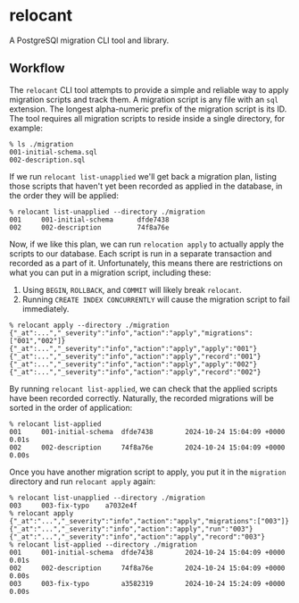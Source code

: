 relocant
===

A PostgreSQl migration CLI tool and library.

Workflow
---

The `relocant` CLI tool attempts to provide a simple and reliable way to
apply migration scripts and track them. A migration script is any file with an `sql` extension.
The longest alpha-numeric prefix of the migration script is its ID. The tool requires all migration
scripts to reside inside a single directory, for example:

```shell
% ls ./migration
001-initial-schema.sql
002-description.sql
```

If we run `relocant list-unapplied` we'll get back a migration plan, listing those scripts
that haven't yet been recorded as applied in the database, in the order they will be applied:

```shell
% relocant list-unapplied --directory ./migration
001     001-initial-schema      dfde7438
002     002-description         74f8a76e
```

Now, if we like this plan, we can run `relocation apply` to actually apply the scripts to our database.
Each script is run in a separate transaction and recorded as a part of it. Unfortunately, this means
there are restrictions on what you can put in a migration script, including these:

  1. Using `BEGIN`, `ROLLBACK`, and `COMMIT` will likely break `relocant`.
  2. Running `CREATE INDEX CONCURRENTLY` will cause the migration script to fail immediately.

```shell
% relocant apply --directory ./migration
{"_at":...","_severity":"info","action":"apply","migrations":["001","002"]}
{"_at":...","_severity":"info","action":"apply","apply":"001"}
{"_at":...","_severity":"info","action":"apply","record":"001"}
{"_at":...","_severity":"info","action":"apply","apply":"002"}
{"_at":...","_severity":"info","action":"apply","record":"002"}
```

By running `relocant list-applied`, we can check that the applied scripts have been recorded correctly.
Naturally, the recorded migrations will be sorted in the order of application:

```shell
% relocant list-applied
001     001-initial-schema  dfde7438        2024-10-24 15:04:09 +0000       0.01s
002     002-description     74f8a76e        2024-10-24 15:04:09 +0000       0.00s
```

Once you have another migration script to apply, you put it in the `migration` directory and run `relocant apply` again:

```shell
% relocant list-unapplied --directory ./migration
003     003-fix-typo    a7032e4f
% relocant apply
{"_at":"...","_severity":"info","action":"apply","migrations":["003"]}
{"_at":"...","_severity":"info","action":"apply","run":"003"}
{"_at":"...","_severity":"info","action":"apply","record":"003"}
% relocant list-applied --directory ./migration
001     001-initial-schema  dfde7438        2024-10-24 15:04:09 +0000       0.01s
002     002-description     74f8a76e        2024-10-24 15:04:09 +0000       0.00s
003     003-fix-typo        a3582319        2024-10-24 15:24:09 +0000       0.00s
```
